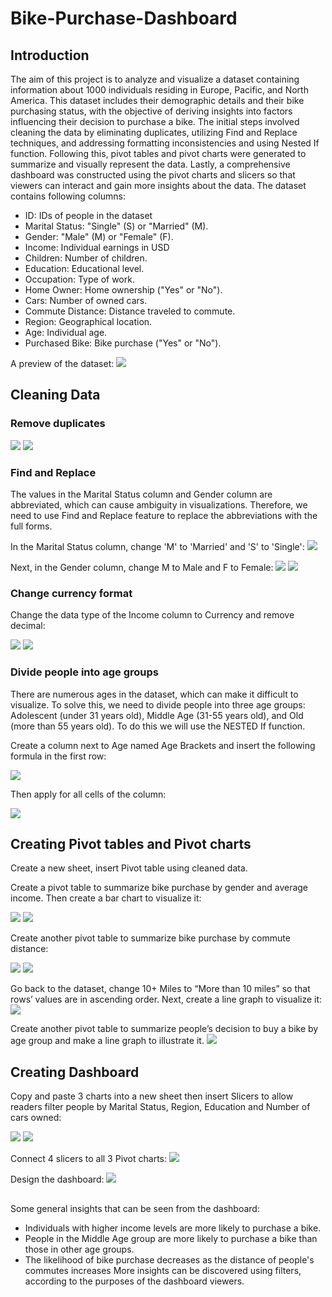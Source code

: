 # Bike-Purchase-Dashboard
## Introduction
The aim of this project is to analyze and visualize a dataset containing information about 1000 individuals residing in Europe, Pacific, and North America. This dataset includes their demographic details and their bike purchasing status, with the objective of deriving insights into factors influencing their decision to purchase a bike. The initial steps involved cleaning the data by eliminating duplicates, utilizing Find and Replace techniques, and addressing formatting inconsistencies and using Nested If function. Following this, pivot tables and pivot charts were generated to summarize and visually represent the data. Lastly, a comprehensive dashboard was constructed using the pivot charts and slicers so that viewers can interact and gain more insights about the data.
The dataset contains following columns:
- ID: IDs of people in the dataset
- Marital Status: "Single" (S) or "Married" (M).
- Gender: "Male" (M) or "Female" (F).
- Income: Individual earnings in USD
- Children: Number of children.
- Education: Educational level.
- Occupation: Type of work.
- Home Owner: Home ownership ("Yes" or "No").
- Cars: Number of owned cars.
- Commute Distance: Distance traveled to commute.
- Region: Geographical location.
- Age: Individual age.
- Purchased Bike: Bike purchase ("Yes" or "No").
  
A preview of the dataset:
<img src="image/Screenshot preview.png">
## Cleaning Data
### Remove duplicates
<img src="image/Screenshot remove duplicates 1.png">
<img src="image/Screenshot remove duplicates 2.png">

### Find and Replace 
The values in the Marital Status column and Gender column are abbreviated, which can cause ambiguity in visualizations. Therefore, we need to use Find and Replace feature to replace the abbreviations with the full forms. 

In the Marital Status column, change 'M' to 'Married' and 'S' to 'Single':
<img src="image/Screenshot find and replace 1.png"> 

Next, in the Gender column, change M to Male and F to Female:
<img src="image/Screenshot find and replace 2.png"> 
<img src="image/Screenshot find and replace 3.png">
### Change currency format
Change the data type of the Income column to Currency and remove decimal:

<img src="image/Screenshot change currency 1.png">
<img src="image/Screenshot change currency 2.png">

### Divide people into age groups
There are numerous ages in the dataset, which can make it difficult to visualize. To solve this, we need to divide people into three age groups: Adolescent (under 31 years old), Middle Age (31-55 years old), and Old (more than 55 years old). To do this we will use the NESTED If function.

Create a column next to Age named Age Brackets and insert the following formula in the first row:

<img src="image/Screenshot group people 1.png">

Then apply for all cells of the column:

<img src="image/Screenshot group people 2.png">

## Creating Pivot tables and Pivot charts
Create a new sheet, insert Pivot table using cleaned data.

Create a pivot table to summarize bike purchase by gender and average income. Then create a bar chart to visualize it: 

<img src="image/Screenshot gender and income 1.png">
<img src="image/Screenshot gender and income 2.png">

Create another pivot table to summarize bike purchase by commute distance:

<img src="image/Screenshot distance 1.png">
<img src="image/Screenshot distance 2.png">

Go back to the dataset, change 10+ Miles to “More than 10 miles” so that rows’ values are in ascending order. Next, create a line graph to visualize it:
<img src="image/Screenshot distance 3.png">

Create another pivot table to summarize people’s decision to buy a bike by age group and make a line graph to illustrate it.
<img src="image/Screenshot age.png">
## Creating Dashboard
Copy and paste 3 charts into a new sheet then insert Slicers to allow readers filter people by Marital Status, Region, Education and Number of cars owned:

<img src="image/Screenshot create dashboard 1.png">
<img src="image/Screenshot create dashboard 2.png">

Connect 4 slicers to all 3 Pivot charts:
<img src="image/Screenshot create dashboard 3.png">

Design the dashboard:
<img src="image/Screenshot create dashboard 4.png">

## 
Some general insights that can be seen from the dashboard:
-	Individuals with higher income levels are more likely to purchase a bike.
- People in the Middle Age group are more likely to purchase a bike than those in other age groups.
- The likelihood of bike purchase decreases as the distance of people's commutes increases
More insights can be discovered using filters, according to the purposes of the dashboard viewers.


















